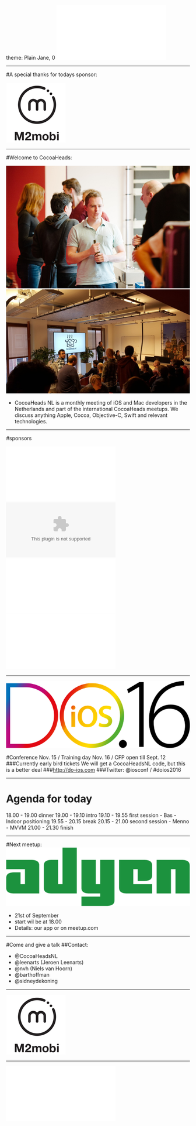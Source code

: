 theme: Plain Jane, 0
![fit](../../Logos/CocoaHeadsNL.pdf)

---

#A special thanks for todays sponsor: 

![inline fit](../../Logos/m2mobi.jpg)

---

#Welcome to CocoaHeads: 

![fit](../../Images/1.jpg)![inline fit](../../Images/2.jpg)

- CocoaHeads NL is a monthly meeting of iOS and Mac developers in the Netherlands and part of the international CocoaHeads meetups. We discuss anything Apple, Cocoa, Objective-C, Swift and relevant technologies.

---

#sponsors

![inline fit](../../Logos/theCapitals.pdf) ![inline fit](../../Logos/ING_Logo_RGB_A6.eps)
![inline fit](../../Logos/egeniq.pdf) ![inline fit](../../Logos/xebia.pdf)


---

![inline](../../Logos/do_ios_logo_2016.png)

#Conference Nov. 15 / Training day Nov. 16 / CFP open till Sept. 12
###Currently early bird tickets We will get a CocoaHeadsNL code, but this is a better deal
###http://do-ios.com 
###Twitter: @iosconf / #doios2016

---

# Agenda for today


18.00 - 19.00 dinner
19.00 - 19.10 intro 
19.10 - 19.55 first session - Bas - Indoor positioning
19.55 - 20.15 break
20.15 - 21.00 second session - Menno - MVVM
21.00 - 21.30 finish 


---

#Next meetup: 
![inline fit](../../Logos/adyenRetina.png)

- 21st of September
- start wil be at 18.00
- Details: our app or on meetup.com


---


#Come and give a talk
##Contact:
- @CocoaHeadsNL
- @leenarts (Jeroen Leenarts)
- @nvh (Niels van Hoorn)
- @barthoffman
- @sidneydekoning

---


![fit](../../Logos/m2mobi.jpg)

---

![fit](../../Logos/CocoaHeadsNL.pdf)
